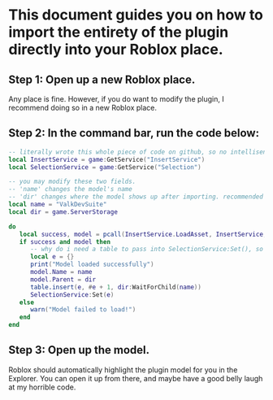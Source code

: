 # This document guides you on how to import the entirety of the plugin directly into your Roblox place.

## Step 1: Open up a new Roblox place.
Any place is fine. 
However, if you do want to modify the plugin, I recommend doing so in a new Roblox place.

## Step 2: In the command bar, run the code below:
```lua
-- literally wrote this whole piece of code on github, so no intellisense lmaoooo
local InsertService = game:GetService("InsertService")
local SelectionService = game:GetService("Selection")

-- you may modify these two fields.
-- 'name' changes the model's name
-- 'dir' changes where the model shows up after importing. recommended to keep it in ServerStorage
local name = "ValkDevSuite"
local dir = game.ServerStorage

do
   local success, model = pcall(InsertService.LoadAsset, InsertService, 6988231623)
   if success and model then
      -- why do i need a table to pass into SelectionService:Set(), so stupid
      local e = {}
      print("Model loaded successfully")
      model.Name = name
      model.Parent = dir
      table.insert(e, #e + 1, dir:WaitForChild(name))
      SelectionService:Set(e)
   else
      warn("Model failed to load!")
   end
end
```

## Step 3: Open up the model.
Roblox should automatically highlight the plugin model for you in the Explorer. You can open it up from there, and maybe have a good belly laugh at my horrible code.
